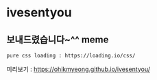 # ivesentyou
## 보내드렸습니다~^^ meme

    pure css loading : https://loading.io/css/

미리보기 : https://ohikmyeong.github.io/ivesentyou/